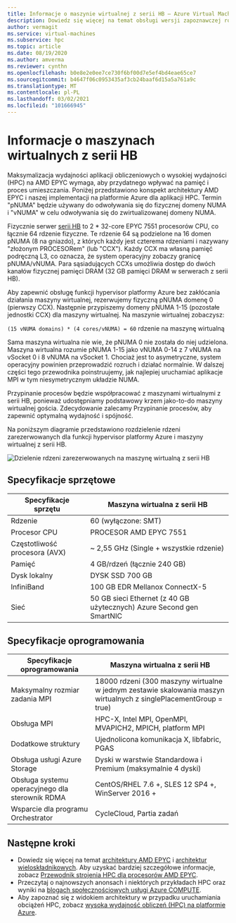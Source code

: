 ```yaml
---
title: Informacje o maszynie wirtualnej z serii HB — Azure Virtual Machines | Microsoft Docs
description: Dowiedz się więcej na temat obsługi wersji zapoznawczej rozmiaru maszyny wirtualnej z serii HB na platformie Azure.
author: vermagit
ms.service: virtual-machines
ms.subservice: hpc
ms.topic: article
ms.date: 08/19/2020
ms.author: amverma
ms.reviewer: cynthn
ms.openlocfilehash: b0e8e2e0ee7ce730f6bf00d7e5ef4bd4eae65ce7
ms.sourcegitcommit: b4647f06c0953435af3cb24baaf6d15a5a761a9c
ms.translationtype: MT
ms.contentlocale: pl-PL
ms.lasthandoff: 03/02/2021
ms.locfileid: "101666945"
---
```

# <a name="hb-series-virtual-machines-overview"></a>Informacje o maszynach wirtualnych z serii HB

Maksymalizacja wydajności aplikacji obliczeniowych o wysokiej wydajności (HPC) na AMD EPYC wymaga, aby przydatnego wpływać na pamięć i proces umieszczania. Poniżej przedstawiono konspekt architektury AMD EPYC i naszej implementacji na platformie Azure dla aplikacji HPC. Termin "pNUMA" będzie używany do odwoływania się do fizycznej domeny NUMA i "vNUMA" w celu odwoływania się do zwirtualizowanej domeny NUMA.

Fizycznie serwer [serii HB](../../hb-series.md) to 2 * 32-core EPYC 7551 procesorów CPU, co łącznie 64 rdzenie fizyczne. Te rdzenie 64 są podzielone na 16 domen pNUMA (8 na gniazdo), z których każdy jest czterema rdzeniami i nazywany "złożonym PROCESORem" (lub "CCX"). Każdy CCX ma własną pamięć podręczną L3, co oznacza, że system operacyjny zobaczy granicę pNUMA/vNUMA. Para sąsiadujących CCXs umożliwia dostęp do dwóch kanałów fizycznej pamięci DRAM (32 GB pamięci DRAM w serwerach z serii HB).

Aby zapewnić obsługę funkcji hypervisor platformy Azure bez zakłócania działania maszyny wirtualnej, rezerwujemy fizyczną pNUMA domenę 0 (pierwszy CCX). Następnie przypiszemy domeny pNUMA 1-15 (pozostałe jednostki CCX) dla maszyny wirtualnej. Na maszynie wirtualnej zobaczysz:

`(15 vNUMA domains) * (4 cores/vNUMA) = 60` rdzenie na maszynę wirtualną

Sama maszyna wirtualna nie wie, że pNUMA 0 nie została do niej udzielona. Maszyna wirtualna rozumie pNUMA 1-15 jako vNUMA 0-14 z 7 vNUMA na vSocket 0 i 8 vNUMA na vSocket 1. Chociaż jest to asymetryczne, system operacyjny powinien przeprowadzić rozruch i działać normalnie. W dalszej części tego przewodnika poinstruujemy, jak najlepiej uruchamiać aplikacje MPI w tym niesymetrycznym układzie NUMA.

Przypinanie procesów będzie współpracować z maszynami wirtualnymi z serii HB, ponieważ udostępniamy podstawowy krzem jako-to-do maszyny wirtualnej gościa. Zdecydowanie zalecamy Przypinanie procesów, aby zapewnić optymalną wydajność i spójność.

Na poniższym diagramie przedstawiono rozdzielenie rdzeni zarezerwowanych dla funkcji hypervisor platformy Azure i maszyny wirtualnej z serii HB.

![Dzielenie rdzeni zarezerwowanych na maszynę wirtualną z serii HB](./media/hb-series-overview/segregation-cores.png)

## <a name="hardware-specifications"></a>Specyfikacje sprzętowe

| Specyfikacje sprzętu                | Maszyna wirtualna z serii HB                     |
|----------------------------------|----------------------------------|
| Rdzenie                            | 60 (wyłączone: SMT)                |
| Procesor CPU                              | PROCESOR AMD EPYC 7551                    |
| Częstotliwość procesora (AVX)          | ~ 2,55 GHz (Single + wszystkie rdzenie)   |
| Pamięć                           | 4 GB/rdzeń (łącznie 240 GB)         |
| Dysk lokalny                       | DYSK SSD 700 GB                       |
| InfiniBand                       | 100 GB EDR Mellanox ConnectX-5 |
| Sieć                          | 50 GB sieci Ethernet (z 40 GB użytecznych) Azure Second gen SmartNIC |

## <a name="software-specifications"></a>Specyfikacje oprogramowania

| Specyfikacje oprogramowania           |Maszyna wirtualna z serii HB           |
|-----------------------------|-----------------------|
| Maksymalny rozmiar zadania MPI            | 18000 rdzeni (300 maszyny wirtualne w jednym zestawie skalowania maszyn wirtualnych z singlePlacementGroup = true)  |
| Obsługa MPI                 | HPC-X, Intel MPI, OpenMPI, MVAPICH2, MPICH, platform MPI  |
| Dodatkowe struktury       | Ujednolicona komunikacja X, libfabric, PGAS |
| Obsługa usługi Azure Storage       | Dyski w warstwie Standardowa i Premium (maksymalnie 4 dyski) |
| Obsługa systemu operacyjnego dla sterownik RDMA   | CentOS/RHEL 7.6 +, SLES 12 SP4 +, WinServer 2016 +  |
| Wsparcie dla programu Orchestrator        | CycleCloud, Partia zadań  |

## <a name="next-steps"></a>Następne kroki

- Dowiedz się więcej na temat [architektury AMD EPYC](https://bit.ly/2Epv3kC) i [architektur wieloskładnikowych](https://bit.ly/2GpQIMb). Aby uzyskać bardziej szczegółowe informacje, zobacz [Przewodnik strojenia HPC dla procesorów AMD EPYC](https://bit.ly/2T3AWZ9).
- Przeczytaj o najnowszych anonsach i niektórych przykładach HPC oraz wyniki na [blogach społecznościowych usługi Azure COMPUTE](https://techcommunity.microsoft.com/t5/azure-compute/bg-p/AzureCompute).
- Aby zapoznać się z widokiem architektury w przypadku uruchamiania obciążeń HPC, zobacz [wysoka wydajność obliczeń (HPC) na platformie Azure](/azure/architecture/topics/high-performance-computing/).
